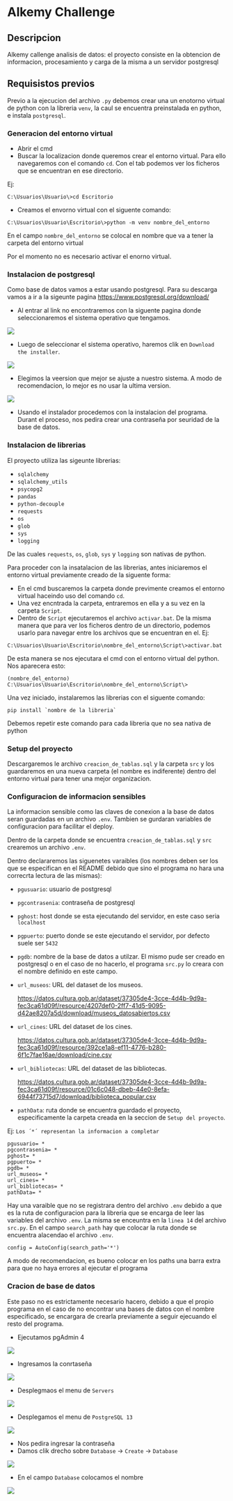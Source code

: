 # Alkemy Challenge

## Descripcion
Alkemy callenge analisis de datos: el proyecto consiste en la obtencion de informacion, procesamiento y carga de la misma a un servidor postgresql

## Requisistos previos
Previo a la ejecucion del archivo `.py` debemos crear una un enotorno virtual de python con la libreria `venv`, la caul se encuentra preinstalada en python, e instala `postgresql`.

### Generacion del entorno virtual
* Abrir el cmd
* Buscar la localizacion donde queremos crear el entorno virtual. Para ello navegaremos con el comando `cd`. Con el tab podemos ver los ficheros que se encuentran en ese directorio.

Ej:
```
C:\Usuarios\Usuario\>cd Escritorio
```
* Creamos el envorno virtual con el siguente comando:
```
C:\Usuarios\Usuario\Escritorio\>python -m venv nombre_del_entorno
```
En el campo `nombre_del_entorno` se colocal en nombre que va a tener la carpeta del entorno virtual

Por el momento no es necesario activar el enorno virtual.

### Instalacion de postgresql
Como base de datos vamos a estar usando postgresql. Para su descarga vamos a ir a la sigeunte pagina https://www.postgresql.org/download/

* Al entrar al link no encontraremos con la siguente pagina donde seleccionaremos el sistema operativo que tengamos.
<img src=imagenes\pg_descarga_1.png>

* Luego de seleccionar el sistema operativo, haremos clik en `Download the installer`.
<img src=imagenes\pg_descarga_2.png>

* Elegimos la veersion que mejor se ajuste a nuestro sistema. A modo de recomendacion, lo mejor es no usar la ultima version.
<img src=imagenes\pg_descarga_3.png>

* Usando el instalador procedemos con la instalacion del programa. Durant el proceso, nos pedira crear una contraseña por seuridad de la base de datos.

### Instalacion de librerias
El proyecto utiliza las sigeunte librerias:
* `sqlalchemy`
* `sqlalchemy_utils`
* `psycopg2`
* `pandas`
* `python-decouple`
* `requests`
* `os`
* `glob`
* `sys`
* `logging`

De las cuales `requests`, `os`, `glob`, `sys` y `logging` son nativas de python.

Para proceder con la insatalacion de las librerias, antes iniciaremos el entorno virtual previamente creado de la siguente forma:
* En el cmd buscaremos la carpeta donde previmente creamos el entorno virtual haceindo uso del comando `cd`.
* Una vez encntrada la carpeta, entraremos en ella y a su vez en la carpeta `Script`.
* Dentro de `Script` ejecutaremos el archivo `activar.bat`. De la misma manera que para ver los ficheros dentro de un directorio, podemos usarlo para navegar entre los archivos que se encuentran en el.
Ej:
```
C:\Usuarios\Usuario\Escritorio\nombre_del_entorno\Script\>activar.bat
```
De esta manera se nos ejecutara el cmd con el entorno virtual del python. Nos aparecera esto:
```
(nombre_del_entorno) C:\Usuarios\Usuario\Escritorio\nombre_del_entorno\Script\>
```
Una vez iniciado, instalaremos las librerias con el siguente comando:
```
pip install `nombre de la libreria`
```
Debemos repetir este comando para cada libreria que no sea nativa de python

### Setup del proyecto
Descargaremos le archivo `creacion_de_tablas.sql` y la carpeta `src` y los guardaremos en una nueva carpeta (el nombre es indiferente) dentro del entorno virtual para tener una mejor organizacion.

### Configuracion de informacion sensibles
La informacion sensible como las claves de conexion a la base de datos seran guardadas en un archivo `.env`. Tambien se gurdaran variables de configuracion para facilitar el deploy.

Dentro de la carpeta donde se encuentra `creacion_de_tablas.sql` y `src` crearemos un archivo `.env`. 

Dentro declararemos las siguenetes varaibles (los nombres deben ser los que se especifican en el README debido que sino el programa no hara una correcrta lectura de las mismas):
* `pgusuario`: usuario de postgresql
* `pgcontrasenia`: contraseña de postgresql
* `pghost`: host donde se esta ejecutando del servidor, en este caso seria `localhost`
* `pgpuerto`: puerto donde se este ejecutando el servidor, por defecto suele ser `5432`
* `pgdb`: nombre de la base de datos a utilzar. El mismo pude ser creado en postgresql o en el caso de no hacerlo, el programa `src.py` lo creara con el nombre definido en este campo.
* `url_museos`: URL del dataset de los museos.

  https://datos.cultura.gob.ar/dataset/37305de4-3cce-4d4b-9d9a-fec3ca61d09f/resource/4207def0-2ff7-41d5-9095-d42ae8207a5d/download/museos_datosabiertos.csv
* `url_cines`: URL del dataset de los cines.

  https://datos.cultura.gob.ar/dataset/37305de4-3cce-4d4b-9d9a-fec3ca61d09f/resource/392ce1a8-ef11-4776-b280-6f1c7fae16ae/download/cine.csv
* `url_bibliotecas`: URL del dataset de las bibliotecas.

  https://datos.cultura.gob.ar/dataset/37305de4-3cce-4d4b-9d9a-fec3ca61d09f/resource/01c6c048-dbeb-44e0-8efa-6944f73715d7/download/biblioteca_popular.csv
* `pathData`: ruta donde se encuentra guardado el proyecto, especificamente la carpeta creada en la seccion de `Setup del proyecto`.

Ej: `Los ´*´ representan la informacion a completar`
```
pgusuario= *
pgcontrasenia= *
pghost= *
pgpuerto= *
pgdb= *
url_museos= *
url_cines= *
url_bibliotecas= *
pathData= *
```
Hay una varaible que no se registrara dentro del archivo `.env` debido a que es la ruta de configuracion para la libreria que se encarga de leer las variables del archivo `.env`. La misma se enceuntra en la `linea 14` del archivo `src.py`. En el campo `search_path` hay que colocar la ruta donde se encuentra alacendao el archivo `.env`.
```
config = AutoConfig(search_path='*')
```
A modo de recomendacion, es bueno colocar en los paths una barra extra para que no haya errores al ejecutar el programa

### Cracion de base de datos
Este paso no es estrictamente necesario hacero, debido a que el propio programa en el caso de no encontrar una bases de datos con el nombre especificado, se encargara de crearla previamente a seguir ejecuando el resto del programa.

* Ejecutamos pgAdmin 4
<img src=imagnes\pgadmin_1.png>

* Ingresamos la conrtaseña
<img src=imagenes\pgadmin_2.png>

* Desplegmaos el menu de `Servers`
<img src=imagenes\pgadmin_3.png>

* Desplegamos el menu de `PostgreSQL 13`
<img src=imagenes\pgadmin_4.png>

* Nos pedira ingresar la contraseña
* Damos clik drecho sobre `Database` -> `Create` -> `Database`
<img src=imagenes\pgadmin_5.png>

* En el campo `Database` colocamos el nombre
<img src=imagenes\pgadmin_6.png>



